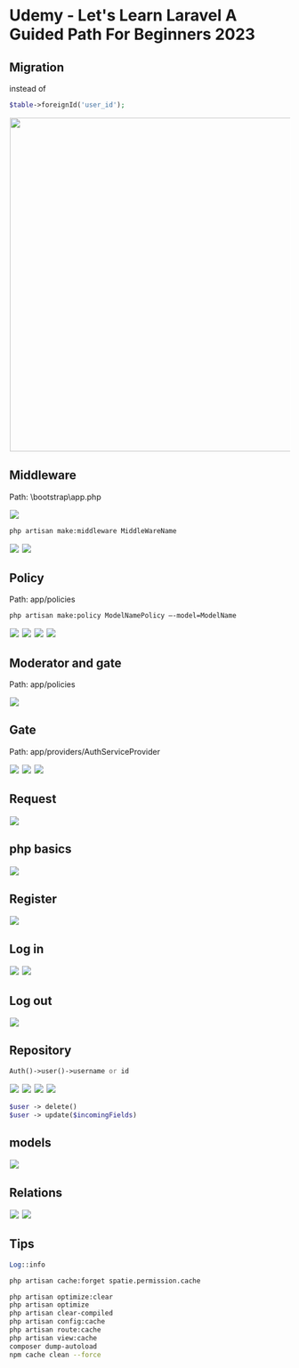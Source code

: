 # Udemy - Let's Learn Laravel A Guided Path For Beginners 2023

## Migration

instead of

```php
$table->foreignId('user_id');
```

<img src="./images//migration.png" style="border: 1px solid white; width: 600px"/>

## Middleware

Path: \bootstrap\app.php

<img src="./images/image.png" style="border: 1px solid white"/>

```bash
php artisan make:middleware MiddleWareName
```

<img src="./images/image-1.png" style="border: 1px solid white"/>

<img src="./images/image-2.png" style="border: 1px solid white"/>

## Policy

Path: app/policies

```bash
php artisan make:policy ModelNamePolicy –-model=ModelName
```

<img src="./images/image-3.png" style="border: 1px solid white"/>

<img src="./images/image-4.png" style="border: 1px solid white"/>

<img src="./images/image-5.png" style="border: 1px solid white"/>

<img src="./images/image-6.png" style="border: 1px solid white"/>

## Moderator and gate

Path: app/policies

<img src="./images/image-7.png" style="border: 1px solid white"/>

## Gate

Path: app/providers/AuthServiceProvider

<img src="./images/image-8.png" style="border: 1px solid white"/>

<img src="./images/image-9.png" style="border: 1px solid white"/>

<img src="./images/image-10.png" style="border: 1px solid white"/>

## Request

<img src="./images/image-11.png" style="border: 1px solid white"/>

## php basics

<img src="./images/image-12.png" style="border: 1px solid white"/>

## Register

<img src="./images/image-13.png" style="border: 1px solid white"/>

## Log in

<img src="./images/image-14.png" style="border: 1px solid white"/>

<img src="./images/image-15.png" style="border: 1px solid white"/>

## Log out

<img src="./images/image-16.png" style="border: 1px solid white"/>

## Repository

```php
Auth()->user()->username or id
```

<img src="./images/image-17.png" style="border: 1px solid white"/>

<img src="./images/image-18.png" style="border: 1px solid white"/>

<img src="./images/image-19.png" style="border: 1px solid white"/>

<img src="./images/image-20.png" style="border: 1px solid white"/>

```php
$user -> delete()
$user -> update($incomingFields)
```

## models

<img src="./images/accessor.png" style="border: 1px solid white"/>

## Relations

<img src="./images/image-21.png" style="border: 1px solid white"/>

<img src="./images/image-22.png" style="border: 1px solid white"/>

## Tips

```php
Log::info
```

```bash
php artisan cache:forget spatie.permission.cache
```

```bash
php artisan optimize:clear
php artisan optimize
php artisan clear-compiled
php artisan config:cache
php artisan route:cache
php artisan view:cache
composer dump-autoload
npm cache clean --force
```
